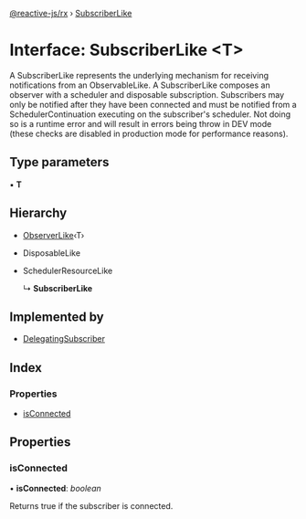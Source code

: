 [@reactive-js/rx](../README.md) › [SubscriberLike](subscriberlike.md)

# Interface: SubscriberLike <**T**>

A SubscriberLike represents the underlying mechanism for receiving notifications from
an ObservableLike. A SubscriberLike composes an observer with a
scheduler and disposable subscription. Subscribers may only be notified
after they have been connected and must be notified from a SchedulerContinuation
executing on the subscriber's scheduler. Not doing so is a runtime error and will
result in errors being throw in DEV mode (these checks are disabled in production mode
for performance reasons).

## Type parameters

▪ **T**

## Hierarchy

* [ObserverLike](observerlike.md)‹T›

* DisposableLike

* SchedulerResourceLike

  ↳ **SubscriberLike**

## Implemented by

* [DelegatingSubscriber](../classes/delegatingsubscriber.md)

## Index

### Properties

* [isConnected](subscriberlike.md#isconnected)

## Properties

###  isConnected

• **isConnected**: *boolean*

Returns true if the subscriber is connected.
